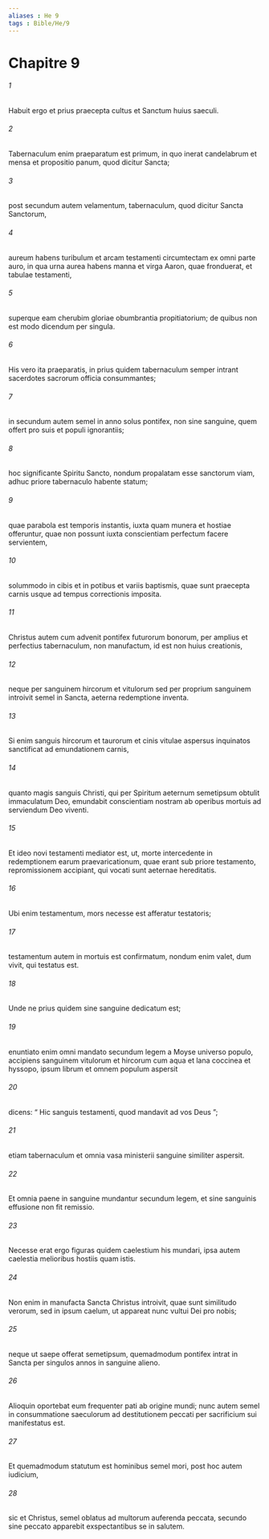 ```yaml
---
aliases : He 9
tags : Bible/He/9
---
```


# Chapitre 9

###### 1
Habuit ergo et prius praecepta cultus et Sanctum huius saeculi. 
###### 2
Tabernaculum enim praeparatum est primum, in quo inerat candelabrum et mensa et propositio panum, quod dicitur Sancta; 
###### 3
post secundum autem velamentum, tabernaculum, quod dicitur Sancta Sanctorum, 
###### 4
aureum habens turibulum et arcam testamenti circumtectam ex omni parte auro, in qua urna aurea habens manna et virga Aaron, quae fronduerat, et tabulae testamenti, 
###### 5
superque eam cherubim gloriae obumbrantia propitiatorium; de quibus non est modo dicendum per singula.
###### 6
His vero ita praeparatis, in prius quidem tabernaculum semper intrant sacerdotes sacrorum officia consummantes; 
###### 7
in secundum autem semel in anno solus pontifex, non sine sanguine, quem offert pro suis et populi ignorantiis; 
###### 8
hoc significante Spiritu Sancto, nondum propalatam esse sanctorum viam, adhuc priore tabernaculo habente statum; 
###### 9
quae parabola est temporis instantis, iuxta quam munera et hostiae offeruntur, quae non possunt iuxta conscientiam perfectum facere servientem, 
###### 10
solummodo in cibis et in potibus et variis baptismis, quae sunt praecepta carnis usque ad tempus correctionis imposita.
###### 11
Christus autem cum advenit pontifex futurorum bonorum, per amplius et perfectius tabernaculum, non manufactum, id est non huius creationis, 
###### 12
neque per sanguinem hircorum et vitulorum sed per proprium sanguinem introivit semel in Sancta, aeterna redemptione inventa. 
###### 13
Si enim sanguis hircorum et taurorum et cinis vitulae aspersus inquinatos sanctificat ad emundationem carnis, 
###### 14
quanto magis sanguis Christi, qui per Spiritum aeternum semetipsum obtulit immaculatum Deo, emundabit conscientiam nostram ab operibus mortuis ad serviendum Deo viventi.
###### 15
Et ideo novi testamenti mediator est, ut, morte intercedente in redemptionem earum praevaricationum, quae erant sub priore testamento, repromissionem accipiant, qui vocati sunt aeternae hereditatis. 
###### 16
Ubi enim testamentum, mors necesse est afferatur testatoris; 
###### 17
testamentum autem in mortuis est confirmatum, nondum enim valet, dum vivit, qui testatus est. 
###### 18
Unde ne prius quidem sine sanguine dedicatum est; 
###### 19
enuntiato enim omni mandato secundum legem a Moyse universo populo, accipiens sanguinem vitulorum et hircorum cum aqua et lana coccinea et hyssopo, ipsum librum et omnem populum aspersit 
###### 20
dicens: “ Hic sanguis testamenti, quod mandavit ad vos Deus ”; 
###### 21
etiam tabernaculum et omnia vasa ministerii sanguine similiter aspersit. 
###### 22
Et omnia paene in sanguine mundantur secundum legem, et sine sanguinis effusione non fit remissio.
###### 23
Necesse erat ergo figuras quidem caelestium his mundari, ipsa autem caelestia melioribus hostiis quam istis. 
###### 24
Non enim in manufacta Sancta Christus introivit, quae sunt similitudo verorum, sed in ipsum caelum, ut appareat nunc vultui Dei pro nobis; 
###### 25
neque ut saepe offerat semetipsum, quemadmodum pontifex intrat in Sancta per singulos annos in sanguine alieno. 
###### 26
Alioquin oportebat eum frequenter pati ab origine mundi; nunc autem semel in consummatione saeculorum ad destitutionem peccati per sacrificium sui manifestatus est. 
###### 27
Et quemadmodum statutum est hominibus semel mori, post hoc autem iudicium, 
###### 28
sic et Christus, semel oblatus ad multorum auferenda peccata, secundo sine peccato apparebit exspectantibus se in salutem.
